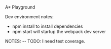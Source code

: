 A* Playground

Dev environment notes:
- npm install to install dependencies
- npm start will startup the webpack dev server 


NOTES:
 -- TODO:
  I need test coverage. 
